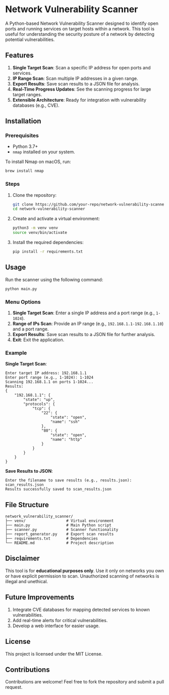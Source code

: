 # Network Vulnerability Scanner

A Python-based Network Vulnerability Scanner designed to identify open ports and running services on target hosts within a network. This tool is useful for understanding the security posture of a network by detecting potential vulnerabilities.

## Features

1. **Single Target Scan**: Scan a specific IP address for open ports and services.
2. **IP Range Scan**: Scan multiple IP addresses in a given range.
3. **Export Results**: Save scan results to a JSON file for analysis.
4. **Real-Time Progress Updates**: See the scanning progress for large target ranges.
5. **Extensible Architecture**: Ready for integration with vulnerability databases (e.g., CVE).

## Installation

### Prerequisites
- Python 3.7+
- `nmap` installed on your system.

To install Nmap on macOS, run:
```bash
brew install nmap
```

### Steps
1. Clone the repository:
   ```bash
   git clone https://github.com/your-repo/network-vulnerability-scanner.git
   cd network-vulnerability-scanner
   ```

2. Create and activate a virtual environment:
   ```bash
   python3 -m venv venv
   source venv/bin/activate
   ```

3. Install the required dependencies:
   ```bash
   pip install -r requirements.txt
   ```

## Usage

Run the scanner using the following command:
```bash
python main.py
```

### Menu Options
1. **Single Target Scan**: Enter a single IP address and a port range (e.g., `1-1024`).
2. **Range of IPs Scan**: Provide an IP range (e.g., `192.168.1.1-192.168.1.10`) and a port range.
3. **Export Results**: Save scan results to a JSON file for further analysis.
4. **Exit**: Exit the application.

### Example
**Single Target Scan**:
```
Enter target IP address: 192.168.1.1
Enter port range (e.g., 1-1024): 1-1024
Scanning 192.168.1.1 on ports 1-1024...
Results:
{
    "192.168.1.1": {
        "state": "up",
        "protocols": {
            "tcp": {
                "22": {
                    "state": "open",
                    "name": "ssh"
                },
                "80": {
                    "state": "open",
                    "name": "http"
                }
            }
        }
    }
}
```

**Save Results to JSON**:
```
Enter the filename to save results (e.g., results.json): scan_results.json
Results successfully saved to scan_results.json
```

## File Structure
```
network_vulnerability_scanner/
├── venv/                  # Virtual environment
├── main.py                # Main Python script
├── scanner.py             # Scanner functionality
├── report_generator.py    # Export scan results
├── requirements.txt       # Dependencies
└── README.md              # Project description
```

## Disclaimer
This tool is for **educational purposes only**. Use it only on networks you own or have explicit permission to scan. Unauthorized scanning of networks is illegal and unethical.

## Future Improvements
1. Integrate CVE databases for mapping detected services to known vulnerabilities.
2. Add real-time alerts for critical vulnerabilities.
3. Develop a web interface for easier usage.

## License
This project is licensed under the MIT License.

## Contributions
Contributions are welcome! Feel free to fork the repository and submit a pull request.
